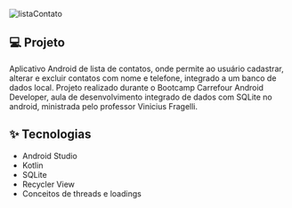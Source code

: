  ![listaContato](https://user-images.githubusercontent.com/59378841/137047807-9fc50b64-eb58-4048-9247-1e26b648740c.gif)

## 💻 Projeto

Aplicativo Android de lista de contatos, onde permite ao usuário cadastrar, alterar e excluir contatos com nome e telefone, integrado a um banco de dados local. Projeto realizado durante o Bootcamp Carrefour Android Developer, aula de desenvolvimento integrado de dados com SQLite no android, ministrada pelo professor Vinicius Fragelli.


## ✨ Tecnologias
 - Android Studio
 - Kotlin
 - SQLite
 - Recycler View
 - Conceitos de threads e loadings
